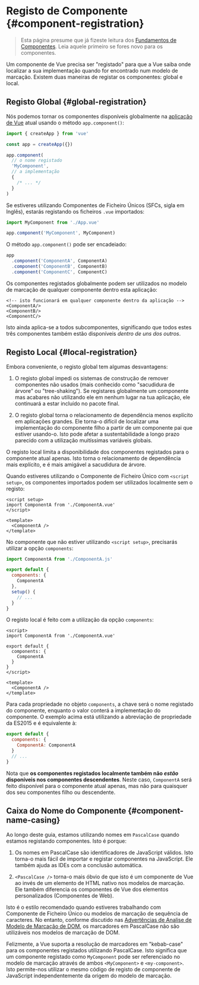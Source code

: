 # Registo de Componente {#component-registration}

<VueSchoolLink href="https://vueschool.io/lessons/vue-3-global-vs-local-vue-components" title="Aula Gratuita Sobre Registo de Componente de Vue.js"/>

> Esta página presume que já fizeste leitura dos [Fundamentos de Componentes](/guide/essentials/component-basics). Leia aquele primeiro se fores novo para os componentes.

Um componente de Vue precisa ser "registado" para que a Vue saiba onde localizar a sua implementação quando for encontrado num modelo de marcação. Existem duas maneiras de registar os componentes: global e local.

## Registo Global {#global-registration}

Nós podemos tornar os componentes disponíveis globalmente na [aplicação de Vue](/guide/essentials/application) atual usando o método `app.component()`:

```js
import { createApp } from 'vue'

const app = createApp({})

app.component(
  // o nome registado
  'MyComponent',
  // a implementação
  {
    /* ... */
  }
)
```

Se estiveres utilizando Componentes de Ficheiro Únicos (SFCs, sigla em Inglês), estarás registando os ficheiros `.vue` importados:

```js
import MyComponent from './App.vue'

app.component('MyComponent', MyComponent)
```

O método `app.component()` pode ser encadeiado:

```js
app
  .component('ComponentA', ComponentA)
  .component('ComponentB', ComponentB)
  .component('ComponentC', ComponentC)
```

Os componentes registados globalmente podem ser utilizados no modelo de marcação de qualquer componente dentro esta aplicação:

```vue-html
<!-- isto funcionará em qualquer componente dentro da aplicação -->
<ComponentA/>
<ComponentB/>
<ComponentC/>
```

Isto ainda aplica-se a todos subcomponentes, significando que todos estes três componentes também estão disponíveis _dentro de uns dos outros_.

## Registo Local {#local-registration}

Embora conveniente, o registo global tem algumas desvantagens:

1. O registo global impedi os sistemas de construção de remover componentes não usados (mais conhecido como "sacudidura de árvore" ou "tree-shaking"). Se registares globalmente um componente mas acabares não utilizando ele em nenhum lugar na tua aplicação, ele continuará a estar incluído no pacote final.

2. O registo global torna o relacionamento de dependência menos explícito em aplicações grandes. Ele torna-o difícil de localizar uma implementação do componente filho a partir de um componente pai que estiver usando-o. Isto pode afetar a sustentabilidade a longo prazo parecido com a utilização muitíssimas variáveis globais.

O registo local limita a disponibilidade dos componentes registados para o componente atual apenas. Isto torna o relacionamento de dependência mais explícito, e é mais amigável a sacudidura de árvore.

<div class="composition-api">

Quando estiveres utilizando o Componente de Ficheiro Único com `<script setup>`, os componentes importados podem ser utilizados localmente sem o registo:

```vue
<script setup>
import ComponentA from './ComponentA.vue'
</script>

<template>
  <ComponentA />
</template>
```

No componente que não estiver utilizando `<script setup>`, precisarás utilizar a opção `components`:

```js
import ComponentA from './ComponentA.js'

export default {
  components: {
    ComponentA
  },
  setup() {
    // ...
  }
}
```

</div>
<div class="options-api">

O registo local é feito com a utilização da opção `components`:

```vue
<script>
import ComponentA from './ComponentA.vue'

export default {
  components: {
    ComponentA
  }
}
</script>

<template>
  <ComponentA />
</template>
```

</div>

Para cada propriedade no objeto `components`, a chave será o nome registado do componente, enquanto o valor conterá a implementação do componente. O exemplo acima está utilizando a abreviação de propriedade da ES2015 e é equivalente à:

```js
export default {
  components: {
    ComponentA: ComponentA
  }
  // ...
}
```

Nota que **os componentes registados localmente também não _estão_ disponíveis nos componentes descendentes**. Neste caso, `ComponentA` será feito disponível para o componente atual apenas, mas não para quaisquer dos seu componentes filho ou descendente.

## Caixa do Nome do Componente {#component-name-casing}

Ao longo deste guia, estamos utilizando nomes em `PascalCase` quando estamos registando componentes. Isto é porque:

1. Os nomes em PascalCase são identificadores de JavaScript válidos. Isto torna-o mais fácil de importar e registar componentes na JavaScript. Ele também ajuda as IDEs com a conclusão automática.

2. `<PascalCase />` torna-o mais óbvio de que isto é um componente de Vue ao invés de um elemento de HTML nativo nos modelos de marcação. Ele também diferencia os componentes de Vue dos elementos personalizados (Componentes de Web).

Isto é o estilo recomendado quando estiveres trabalhando com Componente de Ficheiro Único ou modelos de marcação de sequência de caracteres. No entanto, conforme discutido nas [Advertências de Analise de Modelo de Marcação de DOM](/guide/essentials/component-basics#advertências-de-analise-de-modelo-de-marcação-de-dom), os marcadores em PascalCase não são utilizáveis nos modelos de marcação de DOM.

Felizmente, a Vue suporta a resolução de marcadores em "kebab-case" para os componentes registados utilizando PascalCase. Isto significa que um componente registado como `MyComponent` pode ser referenciado no modelo de marcação através de ambos `<MyComponent>` e `<my-component>`. Isto permite-nos utilizar o mesmo código de registo de componente de JavaScript independentemente da origem do modelo de marcação.

